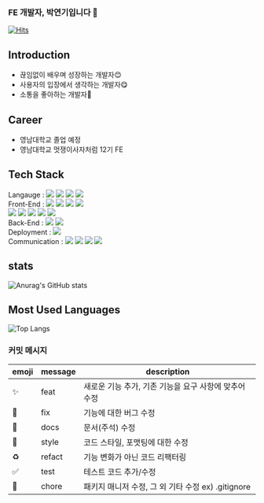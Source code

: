 ### FE 개발자, 박연기입니다 👋
[![Hits](https://hits.seeyoufarm.com/api/count/incr/badge.svg?url=https%3A%2F%2Fgithub.com%2Fyeongipark&count_bg=%2379C83D&title_bg=%23555555&icon=&icon_color=%23E7E7E7&title=hits&edge_flat=false)](https://hits.seeyoufarm.com)

## Introduction
- 끊임없이 배우며 성장하는 개발자😊
- 사용자의 입장에서 생각하는 개발자😋
- 소통을 좋아하는 개발자🤗

## Career
- 영남대학교 졸업 예정 
- 영남대학교 멋쟁이사자처럼 12기 FE

## Tech Stack
Langauge :   <img src="https://img.shields.io/badge/javascript-F7DF1E?style=for-the-badge&logo=javascript&logoColor=white">  <img src="https://img.shields.io/badge/typescript-3178C6?style=for-the-badge&logo=typescript&logoColor=white"> <img src="https://img.shields.io/badge/java-4B4B77?style=for-the-badge&logo=java&logoColor=white"> <img src="https://img.shields.io/badge/python-3776AB?style=for-the-badge&logo=python&logoColor=white"> 
<br/>
Front-End :  <img src="https://img.shields.io/badge/next.js-000000?style=for-the-badge&logo=next.js&logoColor=white">  <img src="https://img.shields.io/badge/React-61DAFB?style=for-the-badge&logo=React&logoColor=black"> <img src="https://img.shields.io/badge/react query-FF4154?style=for-the-badge&logo=react query&logoColor=purple">   <img src="https://img.shields.io/badge/zustand-000000?style=for-the-badge&logo=zustand&logoColor=white"> <br/> <img src="https://img.shields.io/badge/Css-1572B6?style=for-the-badge&logo=Css&logoColor=white"> <img src="https://img.shields.io/badge/styled components-DB7093?style=for-the-badge&logo=styled-components&logoColor=white"> <img src="https://img.shields.io/badge/scss-CC6699?style=for-the-badge&logo=scss&logoColor=white"> <img src="https://img.shields.io/badge/CSS Modules-000000?style=for-the-badge&logo=CSS Modules&logoColor=white"> <img src="https://img.shields.io/badge/html5-E34F26?style=for-the-badge&logo=html5&logoColor=white">
<br/>
Back-End : <img src="https://img.shields.io/badge/mysql-4479A1?style=for-the-badge&logo=mysql&logoColor=white"> <img src="https://img.shields.io/badge/spring boot-6DB33F?style=for-the-badge&logo=spring boot&logoColor=white">
<br/>
Deployment : <img src="https://img.shields.io/badge/amazon ec2-FF9900?style=for-the-badge&logo=amazon ec2&logoColor=white">
<br/>
Communication : <img src="https://img.shields.io/badge/notion-000000?style=for-the-badge&logo=notion&logoColor=white"> <img src="https://img.shields.io/badge/figma-F24E1E?style=for-the-badge&logo=figma&logoColor=white"> <img src="https://img.shields.io/badge/git-F05032?style=for-the-badge&logo=git&logoColor=white"> <img src="https://img.shields.io/badge/github-181717?style=for-the-badge&logo=github&logoColor=white"> 

## stats
![Anurag's GitHub stats](https://github-readme-stats.vercel.app/api?username=yeongipark&show_icons=true&theme=dracula)

## Most Used Languages
![Top Langs](https://github-readme-stats.vercel.app/api/top-langs/?username=yeongipark&layout=compact&theme=dracula)

### 커밋 메시지

| emoji              | message | description                                           |
| ------------------ | ------- | ----------------------------------------------------- |
| :sparkles:         | feat    | 새로운 기능 추가, 기존 기능을 요구 사항에 맞추어 수정 |
| :bug:              | fix     | 기능에 대한 버그 수정                                 |
| :closed_book:      | docs    | 문서(주석) 수정                                       |
| :art:              | style   | 코드 스타일, 포맷팅에 대한 수정                       |
| :recycle:          | refact  | 기능 변화가 아닌 코드 리팩터링                        |
| :white_check_mark: | test    | 테스트 코드 추가/수정                                 |
| :pushpin:          | chore   | 패키지 매니저 수정, 그 외 기타 수정 ex) .gitignore    |

<!--
**yeongipark/yeongipark** is a ✨ _special_ ✨ repository because its `README.md` (this file) appears on your GitHub profile.

Here are some ideas to get you started:

- 🔭 I’m currently working on ...

- 👯 I’m looking to collaborate on ...
- 🤔 I’m looking for help with ...
- 💬 Ask me about ...
- 📫 How to reach me: ...
- 😄 Pronouns: ...
- ⚡ Fun fact: ...
-->
